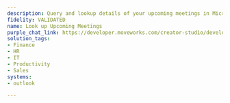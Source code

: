 ```yaml
---
description: Query and lookup details of your upcoming meetings in Microsoft Outlook.
fidelity: VALIDATED
name: Look up Upcoming Meetings
purple_chat_link: https://developer.moveworks.com/creator-studio/developer-tools/purple-chat/?conversation=%7B%22messages%22%3A%5B%7B%22parts%22%3A%5B%7B%22richText%22%3A%22%3Cp%3EWhat+meetings+do+you+want+to+know+about+in+%3Cb%3EOutlook%3C%2Fb%3E%3F%3C%2Fp%3E%22%7D%5D%2C%22role%22%3A%22user%22%7D%2C%7B%22parts%22%3A%5B%7B%22richText%22%3A%22%3Cp%3EI+can+look+up+your+upcoming+meetings.%3C%2Fp%3E%22%7D%2C%7B%22buttons%22%3A%5B%7B%22buttonText%22%3A%22Today%22%2C%22style%22%3A%22filled%22%7D%2C%7B%22buttonText%22%3A%22Tomorrow%22%2C%22style%22%3A%22outlined%22%7D%2C%7B%22buttonText%22%3A%22Custom+Day%22%2C%22style%22%3A%22outlined%22%7D%5D%7D%5D%2C%22role%22%3A%22assistant%22%7D%2C%7B%22parts%22%3A%5B%7B%22richText%22%3A%22Today%22%7D%5D%2C%22role%22%3A%22user%22%7D%2C%7B%22parts%22%3A%5B%7B%22richText%22%3A%22%3Cp%3EOkay%2C+here+are+your+meetings+for+today%3A%3C%2Fp%3E%5Cn%3Cp%3E%3Cb%3EDaily+Standup%3A%3C%2Fb%3E%3C%2Fp%3E%5Cn%3Cul%3E%5Cn+%3Cli%3E%3Cb%3ETime%3A%3C%2Fb%3E+9%3A00+AM+-+10%3A00+AM%3C%2Fli%3E%5Cn+%3Cli%3E%3Cb%3EMeeting+Room%3A%3C%2Fb%3E+Conference+Room+A%3C%2Fli%3E%5Cn+%3Cli%3E%3Cb%3EJoin+Meet+URL%3A%3C%2Fb%3E+%3Ca+href%3D%5C%22https%3A%2F%2Fwww.google.com%2Furl%3Fq%3Dhttps%3A%2F%2Fteams.microsoft.com%2Fl%2Fmeetup-join%2F19%25253ameeting_OWZhNjNiY2YtNWQ0MC00NzE4LWJlYmItNDQ0YWIzM2MyNGM4%252540thread.v2%2F0%3Fcontext%253D%25257b%252522Tid%252522%25253a%252522719656ea-76e6-446d-a7a1-7a2cde86e87a%252522%25252c%252522Oid%252522%25253a%252522a981f7a4-bf2f-48ec-9fb8-e255533a893e%252522%25257d%26amp%3Bsa%3DD%26amp%3Bsource%3Dcalendar%26amp%3Bust%3D1748408908995918%26amp%3Busg%3DAOvVaw17ZPxMaGLMSGndxdehckGn%5C%22+target%3D%5C%22_blank%5C%22%3E%3Cu%3Ehttps%3A%2F%2Fteams.microsoft.com%2Fl%2Fmeetup-join%2F%3C%2Fu%3E%3C%2Fa%3E%3C%2Fli%3E%5Cn%3C%2Ful%3E%5Cn%3Cp%3E%3Cb%3E1%3A1+with+Boss%3A%3C%2Fb%3E%3C%2Fp%3E%5Cn%3Cul%3E%5Cn+%3Cli%3E%3Cb%3ETime%3A%3C%2Fb%3E+1%3A00+PM+-+2%3A00+PM%3C%2Fli%3E%5Cn+%3Cli%3E%3Cb%3EMeeting+Room%3A%3C%2Fb%3E+Virtual+Meeting%3C%2Fli%3E%5Cn+%3Cli%3E%3Cb%3EJoin+Meet+URL%3A%3C%2Fb%3E+%3Ca+href%3D%5C%22https%3A%2F%2Fwww.google.com%2Furl%3Fq%3Dhttps%3A%2F%2Fteams.microsoft.com%2Fl%2Fmeetup-join%2F19%25253ameeting_OWZhNjNiY2YtNWQ0MC00NzE4LWJlYmItNDQ0YWIzM2MyNGM4%252540thread.v2%2F0%3Fcontext%253D%25257b%252522Tid%252522%25253a%252522719656ea-76e6-446d-a7a1-7a2cde86e87a%252522%25252c%252522Oid%252522%25253a%252522a981f7a4-bf2f-48ec-9fb8-e255533a893e%252522%25257d%26amp%3Bsa%3DD%26amp%3Bsource%3Dcalendar%26amp%3Bust%3D1748408908995918%26amp%3Busg%3DAOvVaw17ZPxMaGLMSGndxdehckGn%5C%22+target%3D%5C%22_blank%5C%22%3E%3Cu%3Ehttps%3A%2F%2Fteams.microsoft.com%2Fl%2Fmeetup-join%2F%3C%2Fu%3E%3C%2Fa%3E%3C%2Fli%3E%5Cn%3C%2Ful%3E%5Cn%3Cp%3E%3Cb%3EProject+Kickoff%3A%3C%2Fb%3E%3C%2Fp%3E%5Cn%3Cul%3E%5Cn+%3Cli%3E%3Cb%3ETime%3A%3C%2Fb%3E+3%3A00+PM+-+4%3A00+PM%3C%2Fli%3E%5Cn+%3Cli%3E%3Cb%3EMeeting+Room%3A%3C%2Fb%3E+Conference+Room+B%3C%2Fli%3E%5Cn+%3Cli%3E%3Cb%3EJoin+Meet+URL%3A%3C%2Fb%3E+%3Ca+href%3D%5C%22https%3A%2F%2Fwww.google.com%2Furl%3Fq%3Dhttps%3A%2F%2Fteams.microsoft.com%2Fl%2Fmeetup-join%2F19%25253ameeting_OWZhNjNiY2YtNWQ0MC00NzE4LWJlYmItNDQ0YWIzM2MyNGM4%252540thread.v2%2F0%3Fcontext%253D%25257b%252522Tid%252522%25253a%252522719656ea-76e6-446d-a7a1-7a2cde86e87a%252522%25252c%252522Oid%252522%25253a%252522a981f7a4-bf2f-48ec-9fb8-e255533a893e%252522%25257d%26amp%3Bsa%3DD%26amp%3Bsource%3Dcalendar%26amp%3Bust%3D1748408908995918%26amp%3Busg%3DAOvVaw17ZPxMaGLMSGndxdehckGn%5C%22+target%3D%5C%22_blank%5C%22%3E%3Cu%3Ehttps%3A%2F%2Fteams.microsoft.com%2Fl%2Fmeetup-join%2F%3C%2Fu%3E%3C%2Fa%3E%3C%2Fli%3E%5Cn%3C%2Ful%3E%22%7D%2C%7B%22citations%22%3A%5B%7B%22citationTitle%22%3A%22Daily+Standup%22%2C%22connectorName%22%3A%22outlook%22%7D%2C%7B%22citationTitle%22%3A%221%3A1+with+Boss%22%2C%22connectorName%22%3A%22outlook%22%7D%2C%7B%22citationTitle%22%3A%22Project+Kickoff%22%2C%22connectorName%22%3A%22outlook%22%7D%5D%7D%5D%2C%22role%22%3A%22assistant%22%7D%5D%7D
solution_tags:
- Finance
- HR
- IT
- Productivity
- Sales
systems:
- outlook

---
```

